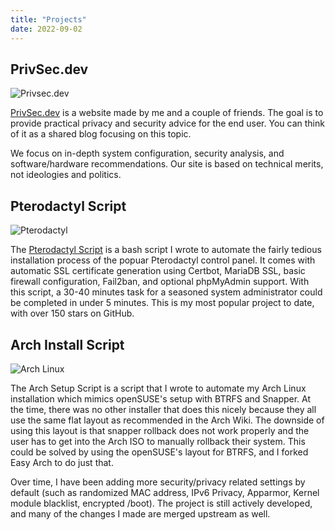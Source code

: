 ```yaml
---
title: "Projects"
date: 2022-09-02
---
```


## PrivSec.dev

![Privsec.dev](/images/privsec.png)

[PrivSec.dev](https://privsec.dev) is a website made by me and a couple of friends. The goal is to provide practical privacy and security advice for the end user. You can think of it as a shared blog focusing on this topic.

We focus on in-depth system configuration, security analysis, and software/hardware recommendations. Our site is based on technical merits, not ideologies and politics.

## Pterodactyl Script

![Pterodactyl](/images/pterodactyl.png)

The [Pterodactyl Script](https://github.com/tommytran732/Pterodactyl-Script) is a bash script I wrote to automate the fairly tedious installation process of the popuar Pterodactyl control panel. It comes with automatic SSL certificate generation using Certbot, MariaDB SSL, basic firewall configuration, Fail2ban, and optional phpMyAdmin support. With this script, a 30-40 minutes task for a seasoned system administrator could be completed in under 5 minutes. This is my most popular project to date, with over 150 stars on GitHub.

## Arch Install Script

![Arch Linux](/images/archlinux.jpg)

The Arch Setup Script is a script that I wrote to automate my Arch Linux installation which mimics openSUSE's setup with BTRFS and Snapper. At the time, there was no other installer that does this nicely because they all use the same flat layout as recommended in the Arch Wiki. The downside of using this layout is that snapper rollback does not work properly and the user has to get into the Arch ISO to manually rollback their system. This could be solved by using the openSUSE's layout for BTRFS, and I forked Easy Arch to do just that. 

Over time, I have been adding more security/privacy related settings by default (such as randomized MAC address, IPv6 Privacy, Apparmor, Kernel module blacklist, encrypted /boot). The project is still actively developed, and many of the changes I made are merged upstream as well.